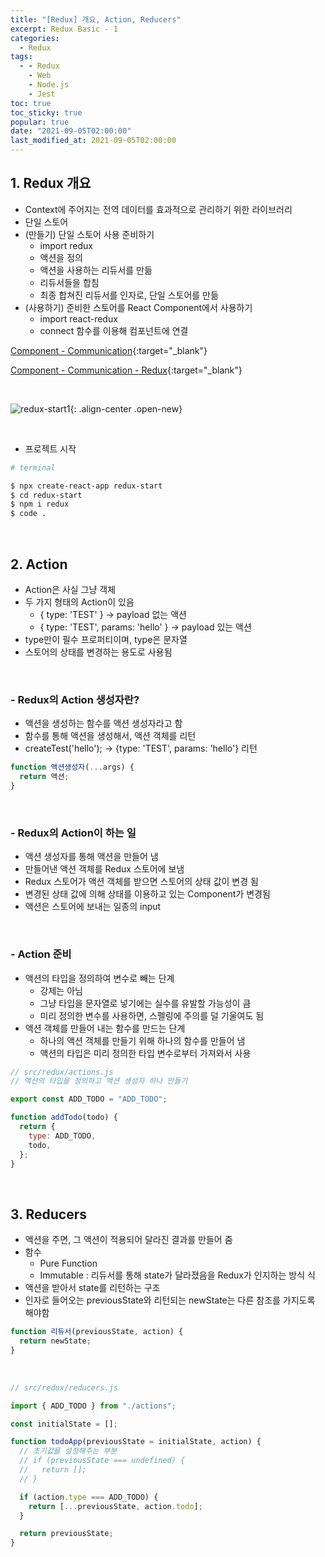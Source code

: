 ```yaml
---
title: "[Redux] 개요, Action, Reducers"
excerpt: Redux Basic - 1
categories:
  - Redux
tags:
  - - Redux
    - Web
    - Node.js
    - Jest
toc: true
toc_sticky: true
popular: true
date: "2021-09-05T02:00:00"
last_modified_at: 2021-09-05T02:00:00
---
```


## 1. Redux 개요

- Context에 주어지는 전역 데이터를 효과적으로 관리하기 위한 라이브러리
- 단일 스토어
- (만들기) 단일 스토어 사용 준비하기
  - import redux
  - 액션을 정의
  - 액션을 사용하는 리듀서를 만듦
  - 리듀서들을 합침
  - 최종 합쳐진 리듀서를 인자로, 단일 스토어를 만듦
- (사용하기) 준비한 스토어를 React Component에서 사용하기
  - import react-redux
  - connect 함수를 이용해 컴포넌트에 연결

[Component - Communication](https://cloud.protopie.io/p/irg8jMXuGov?ui=false&mockup=false&scaleToFit=true){:target="\_blank"}

[Component - Communication - Redux](https://cloud.protopie.io/p/Ycc3KrJvjgA?ui=false&mockup=false&scaleToFit=true){:target="\_blank"}

<br>

![redux-start1](https://user-images.githubusercontent.com/62803763/132103458-9154ad7f-1e27-4d11-bbc2-4324ac2b6e92.png){: .align-center .open-new}

<br>

- 프로젝트 시작

```bash
# terminal

$ npx create-react-app redux-start
$ cd redux-start
$ npm i redux
$ code .
```

<br>

## 2. Action

- Action은 사실 그냥 객체
- 두 가지 형태의 Action이 있음
  - { type: 'TEST' } -> payload 없는 액션
  - { type: 'TEST', params: 'hello' } -> payload 있는 액션
- type만이 필수 프로퍼티이며, type은 문자열
- 스토어의 상태를 변경하는 용도로 사용됨

<br>

### - Redux의 Action 생성자란?

- 액션을 생성하는 함수를 액션 생성자라고 함
- 함수를 통해 액션을 생성해서, 액션 객체를 리턴
- createTest('hello'); -> {type: 'TEST', params: 'hello'} 리턴

```js
function 액션생성자(...args) {
  return 액션;
}
```

<br>

### - Redux의 Action이 하는 일

- 액션 생성자를 통해 액션을 만들어 냄
- 만들어낸 액션 객체를 Redux 스토어에 보냄
- Redux 스토어가 액션 객체를 받으면 스토어의 상태 값이 변경 됨
- 변경된 상태 값에 의해 상태를 이용하고 있는 Component가 변경됨
- 액션은 스토어에 보내는 일종의 input

<br>

### - Action 준비

- 액션의 타입을 정의하여 변수로 빼는 단계
  - 강제는 아님
  - 그냥 타입을 문자열로 넣기에는 실수를 유발할 가능성이 큼
  - 미리 정의한 변수를 사용하면, 스펠링에 주의를 덜 기울여도 됨
- 액션 객체를 만들어 내는 함수를 만드는 단계
  - 하나의 액션 객체를 만들기 위해 하나의 함수를 만들어 냄
  - 액션의 타입은 미리 정의한 타입 변수로부터 가져와서 사용

```js
// src/redux/actions.js
// 액션의 타입을 정의하고 액션 생성자 하나 만들기

export const ADD_TODO = "ADD_TODO";

function addTodo(todo) {
  return {
    type: ADD_TODO,
    todo,
  };
}
```

<br>

## 3. Reducers

- 액션을 주면, 그 액션이 적용되어 달라진 결과를 만들어 줌
- 함수
  - Pure Function
  - Immutable : 리듀서를 통해 state가 달라졌음을 Redux가 인지하는 방식
    식
- 액션을 받아서 state를 리턴하는 구조
- 인자로 들어오는 previousState와 리턴되는 newState는 다른 참조를 가지도록 해야함

```js
function 리듀서(previousState, action) {
  return newState;
}
```

<br>

```js
// src/redux/reducers.js

import { ADD_TODO } from "./actions";

const initialState = [];

function todoApp(previousState = initialState, action) {
  // 초기값을 설정해주는 부분
  // if (previousState === undefined) {
  //   return [];
  // }

  if (action.type === ADD_TODO) {
    return [...previousState, action.todo];
  }

  return previousState;
}
```
